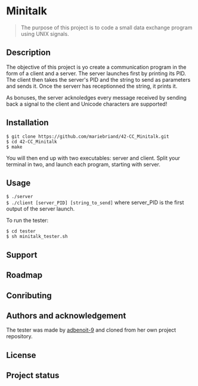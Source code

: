 # Minitalk                              #

>   The purpose of this project is to code a small data exchange program using UNIX signals.

##  Description                         ##
The objective of this project is yo create a communication program in the form of a client and a
server. 
The server launches first by printing its PID. The client then takes the server's PID and the string
 to send as parameters and sends it. Once the serverr has receptionned the string, it prints it.

As bonuses, the server acknoledges every message received by sending back a signal to the client and
 Unicode characters are supported!

##  Installation                        ##

`$ git clone https://github.com/mariebriand/42-CC_Minitalk.git` </br>
`$ cd 42-CC_Minitalk` </br>
`$ make` </br>

You will then end up with two executables: server and client. Split your terminal in two, and launch
each program, starting with server.

##  Usage                               ##
`$ ./server` </br>
`$ ./client [server_PID] [string_to_send]` where server_PID is the first output of the server launch. </br>

To run the tester: </br>

`$ cd tester` </br>
`$ sh minitalk_tester.sh` </br>

##  Support                             ##
##  Roadmap                             ##
##  Conributing                         ##
##  Authors and acknowledgement         ##

The tester was made by [adbenoit-9](https://github.com/adbenoit-9) and cloned from her own project repository.

##  License                             ##
##  Project status                      ##




